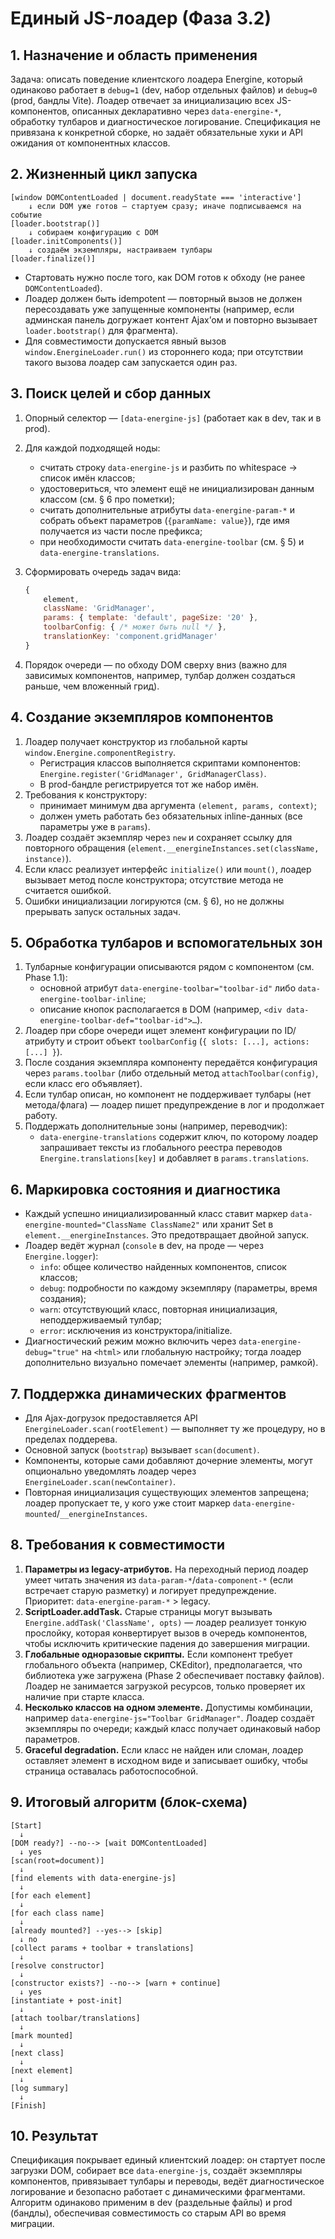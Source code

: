 # Единый JS-лоадер (Фаза 3.2)

## 1. Назначение и область применения

Задача: описать поведение клиентского лоадера Energine, который одинаково работает в
`debug=1` (dev, набор отдельных файлов) и `debug=0` (prod, бандлы Vite). Лоадер отвечает за
инициализацию всех JS-компонентов, описанных декларативно через `data-energine-*`, обработку
тулбаров и диагностическое логирование. Спецификация не привязана к конкретной сборке, но
задаёт обязательные хуки и API ожидания от компонентных классов.

## 2. Жизненный цикл запуска

```text
[window DOMContentLoaded | document.readyState === 'interactive']
    ↓ если DOM уже готов — стартуем сразу; иначе подписываемся на событие
[loader.bootstrap()]
    ↓ собираем конфигурацию с DOM
[loader.initComponents()]
    ↓ создаём экземпляры, настраиваем тулбары
[loader.finalize()]
```

* Стартовать нужно после того, как DOM готов к обходу (не ранее `DOMContentLoaded`).
* Лоадер должен быть idempotent — повторный вызов не должен пересоздавать уже запущенные
  компоненты (например, если админская панель догружает контент Ajax’ом и повторно вызывает
  `loader.bootstrap()` для фрагмента).
* Для совместимости допускается явный вызов `window.EnergineLoader.run()` из стороннего кода;
  при отсутствии такого вызова лоадер сам запускается один раз.

## 3. Поиск целей и сбор данных

1. Опорный селектор — `[data-energine-js]` (работает как в dev, так и в prod).
2. Для каждой подходящей ноды:
   - считать строку `data-energine-js` и разбить по whitespace → список имён классов;
   - удостовериться, что элемент ещё не инициализирован данным классом (см. § 6 про пометки);
   - считать дополнительные атрибуты `data-energine-param-*` и собрать объект параметров
     (`{paramName: value}`), где имя получается из части после префикса;
   - при необходимости считать `data-energine-toolbar` (см. § 5) и `data-energine-translations`.
3. Сформировать очередь задач вида:

   ```js
   {
       element,
       className: 'GridManager',
       params: { template: 'default', pageSize: '20' },
       toolbarConfig: { /* может быть null */ },
       translationKey: 'component.gridManager'
   }
   ```

4. Порядок очереди — по обходу DOM сверху вниз (важно для зависимых компонентов, например,
   тулбар должен создаться раньше, чем вложенный грид).

## 4. Создание экземпляров компонентов

1. Лоадер получает конструктор из глобальной карты `window.Energine.componentRegistry`.
   - Регистрация классов выполняется скриптами компонентов: `Energine.register('GridManager', GridManagerClass)`.
   - В prod-бандле регистрируется тот же набор имён.
2. Требования к конструктору:
   - принимает минимум два аргумента `(element, params, context)`;
   - должен уметь работать без обязательных inline-данных (все параметры уже в `params`).
3. Лоадер создаёт экземпляр через `new` и сохраняет ссылку для повторного обращения
   (`element.__energineInstances.set(className, instance)`).
4. Если класс реализует интерфейс `initialize()` или `mount()`, лоадер вызывает метод после
   конструктора; отсутствие метода не считается ошибкой.
5. Ошибки инициализации логируются (см. § 6), но не должны прерывать запуск остальных задач.

## 5. Обработка тулбаров и вспомогательных зон

1. Тулбарные конфигурации описываются рядом с компонентом (см. Phase 1.1):
   - основной атрибут `data-energine-toolbar="toolbar-id"` либо `data-energine-toolbar-inline`;
   - описание кнопок располагается в DOM (например, `<div data-energine-toolbar-def="toolbar-id">…`).
2. Лоадер при сборе очереди ищет элемент конфигурации по ID/атрибуту и строит объект
   `toolbarConfig` (`{ slots: [...], actions: [...] }`).
3. После создания экземпляра компоненту передаётся конфигурация через `params.toolbar`
   (либо отдельный метод `attachToolbar(config)`, если класс его объявляет).
4. Если тулбар описан, но компонент не поддерживает тулбары (нет метода/флага) — лоадер пишет
   предупреждение в лог и продолжает работу.
5. Поддержать дополнительные зоны (например, переводчик):
   - `data-energine-translations` содержит ключ, по которому лоадер запрашивает тексты из
     глобального реестра переводов `Energine.translations[key]` и добавляет в `params.translations`.

## 6. Маркировка состояния и диагностика

* Каждый успешно инициализированный класс ставит маркер `data-energine-mounted="ClassName ClassName2"`
  или хранит Set в `element.__energineInstances`. Это предотвращает двойной запуск.
* Лоадер ведёт журнал (`console` в dev, на проде — через `Energine.logger`):
  - `info`: общее количество найденных компонентов, список классов;
  - `debug`: подробности по каждому экземпляру (параметры, время создания);
  - `warn`: отсутствующий класс, повторная инициализация, неподдерживаемый тулбар;
  - `error`: исключения из конструктора/initialize.
* Диагностический режим можно включить через `data-energine-debug="true"` на `<html>` или глобальную
  настройку; тогда лоадер дополнительно визуально помечает элементы (например, рамкой).

## 7. Поддержка динамических фрагментов

* Для Ajax-догрузок предоставляется API `EnergineLoader.scan(rootElement)` — выполняет ту же
  процедуру, но в пределах поддерева.
* Основной запуск (`bootstrap`) вызывает `scan(document)`.
* Компоненты, которые сами добавляют дочерние элементы, могут опционально уведомлять лоадер через
  `EnergineLoader.scan(newContainer)`.
* Повторная инициализация существующих элементов запрещена; лоадер пропускает те, у кого уже стоит
  маркер `data-energine-mounted`/`__energineInstances`.

## 8. Требования к совместимости

1. **Параметры из legacy-атрибутов.** На переходный период лоадер умеет читать значения из
   `data-param-*`/`data-component-*` (если встречает старую разметку) и логирует предупреждение.
   Приоритет: `data-energine-param-*` > legacy.
2. **ScriptLoader.addTask.** Старые страницы могут вызывать `Energine.addTask('ClassName', opts)` —
   лоадер реализует тонкую прослойку, которая конвертирует вызов в очередь компонентов, чтобы
   исключить критические падения до завершения миграции.
3. **Глобальные одноразовые скрипты.** Если компонент требует глобального объекта (например, CKEditor),
   предполагается, что библиотека уже загружена (Phase 2 обеспечивает поставку файлов). Лоадер не
   занимается загрузкой ресурсов, только проверяет их наличие при старте класса.
4. **Несколько классов на одном элементе.** Допустимы комбинации, например `data-energine-js="Toolbar GridManager"`.
   Лоадер создаёт экземпляры по очереди; каждый класс получает одинаковый набор параметров.
5. **Graceful degradation.** Если класс не найден или сломан, лоадер оставляет элемент в исходном
   виде и записывает ошибку, чтобы страница оставалась работоспособной.

## 9. Итоговый алгоритм (блок-схема)

```text
[Start]
  ↓
[DOM ready?] --no--> [wait DOMContentLoaded]
  ↓ yes
[scan(root=document)]
  ↓
[find elements with data-energine-js]
  ↓
[for each element]
  ↓
[for each class name]
  ↓
[already mounted?] --yes--> [skip]
  ↓ no
[collect params + toolbar + translations]
  ↓
[resolve constructor]
  ↓
[constructor exists?] --no--> [warn + continue]
  ↓ yes
[instantiate + post-init]
  ↓
[attach toolbar/translations]
  ↓
[mark mounted]
  ↓
[next class]
  ↓
[next element]
  ↓
[log summary]
  ↓
[Finish]
```

## 10. Результат

Спецификация покрывает единый клиентский лоадер: он стартует после загрузки DOM, собирает все
`data-energine-js`, создаёт экземпляры компонентов, привязывает тулбары и переводы, ведёт
диагностическое логирование и безопасно работает с динамическими фрагментами. Алгоритм одинаково
применим в dev (раздельные файлы) и prod (бандлы), обеспечивая совместимость со старым API во
время миграции.
